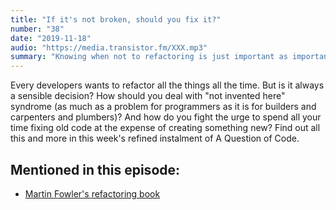 ```yaml
---
title: "If it's not broken, should you fix it?"
number: "38"
date: "2019-11-18"
audio: "https://media.transistor.fm/XXX.mp3"
summary: "Knowing when not to refactoring is just important as important as knowing how to refactor"
---
```


Every developers wants to refactor all the things all the time. But is it always a sensible decision? How should you deal with "not invented here" syndrome (as much as a problem for programmers as it is for builders and carpenters and plumbers)? And how do you fight the urge to spend all your time fixing old code at the expense of creating something new? Find out all this and more in this week's refined instalment of A Question of Code.

## Mentioned in this episode:

* [Martin Fowler's refactoring book]()